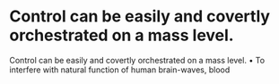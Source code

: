 # Control can be easily and covertly orchestrated on a mass level.

Control can be easily and covertly orchestrated on a mass level.
• To interfere with natural function of human brain-waves, blood